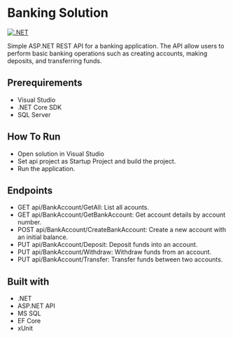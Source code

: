 # Banking Solution
[![.NET](https://github.com/OleksPal/BankingSolution/actions/workflows/dotnet.yml/badge.svg)](https://github.com/OleksPal/BankingSolution/actions/workflows/dotnet.yml)

Simple ASP.NET REST API for a banking application. The API allow users to perform basic banking operations such as creating accounts, making deposits, and transferring funds.

## Prerequirements

* Visual Studio
* .NET Core SDK
* SQL Server

## How To Run

* Open solution in Visual Studio
* Set api project as Startup Project and build the project.
* Run the application.

## Endpoints
* GET api/BankAccount/GetAll: List all acounts.
* GET api/BankAccount/GetBankAccount: Get account details by account number.
* POST api/BankAccount/CreateBankAccount: Create a new account with an initial balance.
* PUT api/BankAccount/Deposit: Deposit funds into an account.
* PUT api/BankAccount/Withdraw: Withdraw funds from an account.
* PUT api/BankAccount/Transfer: Transfer funds between two accounts.

## Built with 
* .NET
* ASP.NET API
* MS SQL
* EF Core
* xUnit
